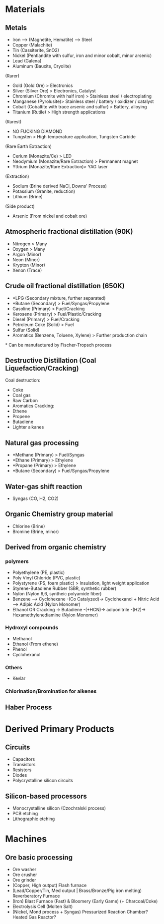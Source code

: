 # Materials
## Metals
- Iron --> (Magnetite, Hematite) --> Steel
- Copper (Malachite)
- Tin (Cassiterite, SnO2)
- Nickel (Pentlandite with sulfur, iron and minor cobalt, minor arsenic)
- Lead (Galena)
- Aluminum (Bauxite, Cryolite) 

(Rarer)
- Gold (Gold Ore) > Electronics
- Silver (Silver Ore) > Electronics, Catalyst
- Chromium (Chromite with half iron) > Stainless steel / electroplating
- Manganese (Pyrolusite)> Stainless steel / battery / oxidizer / catalyst
- Cobalt (Cobaltite with trace arsenic and sulfur) > Battery, alloying
- Titanium (Rutile) > High strength applications

(Rarest)
- NO FUCKING DIAMOND
- Tungsten > High temperature application, Tungsten Carbide

(Rare Earth Extraction)
- Cerium (Monazite/Ce) > LED
- Neodymium (Monazite/Rare Extraction) > Permanent magnet
- Yttrium (Monazite/Rare Extraction)> YAG laser

(Extraction)
- Sodium (Brine derived NaCl, Downs' Process)
- Potassium (Granite, reduction)
- Lithium (Brine)

(Side product)
- Arsenic (From nickel and cobalt ore)

## Atmospheric fractional distillation (90K)
- Nitrogen > Many
- Oxygen > Many
- Argon (Minor)
- Neon (Minor)
- Krypton (Minor)
- Xenon (Trace)

## Crude oil fractional distillation (650K)
-  *LPG (Secondary mixture, further separated)
-  *Butane (Secondary) > Fuel/Syngas/Propylene
-  Gasoline (Primary) > Fuel/Cracking
-  Kerosene (Primary) > Fuel/Plastic/Cracking
-  Diesel (Primary) > Fuel/Cracking
-  Petroleum Coke (Solid) > Fuel
-  Sulfur (Solid) 
-  Aromatics (Benzene, Toluene, Xylene) > Further production chain

\*  Can be manufactured by Fischer-Tropsch process

## Destructive Distillation (Coal Liquefaction/Cracking)
Coal destruction:
-  Coke
-  Coal gas
-  Raw Carbon
-  Aromatics
Cracking:
-  Ethene
-  Propene
-  Butadiene
-  Lighter alkanes

## Natural gas processing
-  *Methane (Primary) > Fuel/Syngas
-  *Ethane (Primary) > Ethylene
-  *Propane (Primary) > Ethylene
-  *Butane (Secondary) > Fuel/Syngas/Propylene

## Water-gas shift reaction
-  Syngas (CO, H2, CO2)

## Organic Chemistry group material
-  Chlorine (Brine)
-  Bromine (Brine, minor)

## Derived from organic chemistry
### polymers
-  Polyethylene (PE, plastic)
-  Poly Vinyl Chloride (PVC, plastic)
-  Polystyrene (PS, foam plastic) > Insulation, light weight application
-  Styrene-Butadiene Rubber (SBR, synthetic rubber)
-  Nylon (Nylon 6,6, syntheic polyamide fiber) 
-  Benzene --> Cyclohexane -(Co Catalyzed)-> Cyclohexanol + Nitric Acid --> Adipic Acid (Nylon Monomer)
-  Ethanol OR Cracking -> Butadiene -(+HCN)-> adiponitrile -(H2)-> Hexamethylenediamine (Nylon Monomer)

### Hydroxyl compounds
-  Methanol
-  Ethanol (From ethene)
-  Phenol
-  Cyclohexanol

### Others
-  Kevlar

### Chlorination/Bromination for alkenes

## Haber Process

# Derived Primary Products
## Circuits
-  Capacitors
-  Transistors
-  Resistors
-  Diodes
-  Polycrystalline silicon circuits

## Silicon-based processors
-  Monocrystalline silicon (Czochralski process)
-  PCB etching
-  Lithographic etching

# Machines

## Ore basic processing
-  Ore washer
-  Ore crusher
-  Ore grinder
-  (Copper, High output) Flash furnace
-  (Lead/Copper/Tin, Med output | Brass/Bronze/Pig iron melting) Reverberatory Furnace
-  (Iron) Blast Furnace (Fast) & Bloomery (Early Game) (+ Charcoal/Coke)
-  Electrolysis Cell (Molten Salt)
-  (Nickel, Mond process + Syngas) Pressurized Reaction Chamber? Heated Gas Reactor?